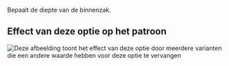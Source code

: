 Bepaalt de diepte van de binnenzak.

## Effect van deze optie op het patroon

![Deze afbeelding toont het effect van deze optie door meerdere varianten die een andere waarde hebben voor deze optie te vervangen](carlita_innerpocketdepth_sample.svg "Effect van deze optie op het patroon")
